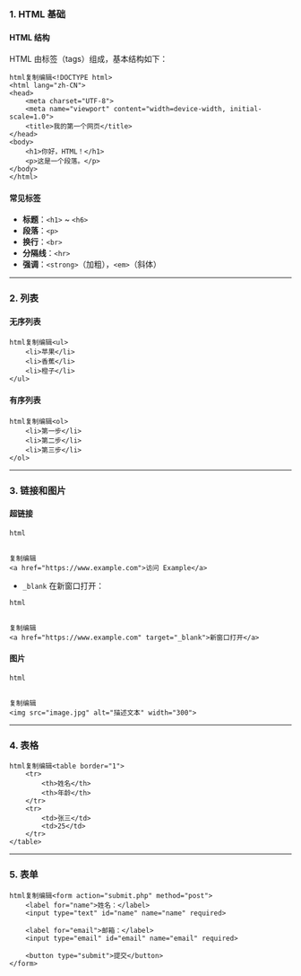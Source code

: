 ### **1. HTML 基础**

#### **HTML 结构**

HTML 由标签（tags）组成，基本结构如下：

```
html复制编辑<!DOCTYPE html>
<html lang="zh-CN">
<head>
    <meta charset="UTF-8">
    <meta name="viewport" content="width=device-width, initial-scale=1.0">
    <title>我的第一个网页</title>
</head>
<body>
    <h1>你好，HTML！</h1>
    <p>这是一个段落。</p>
</body>
</html>
```

#### **常见标签**

- **标题**：`<h1>` ~ `<h6>`
- **段落**：`<p>`
- **换行**：`<br>`
- **分隔线**：`<hr>`
- **强调**：`<strong>`（加粗），`<em>`（斜体）

------

### **2. 列表**

#### **无序列表**

```
html复制编辑<ul>
    <li>苹果</li>
    <li>香蕉</li>
    <li>橙子</li>
</ul>
```

#### **有序列表**

```
html复制编辑<ol>
    <li>第一步</li>
    <li>第二步</li>
    <li>第三步</li>
</ol>
```

------

### **3. 链接和图片**

#### **超链接**

```
html


复制编辑
<a href="https://www.example.com">访问 Example</a>
```

- `_blank` 在新窗口打开：

```
html


复制编辑
<a href="https://www.example.com" target="_blank">新窗口打开</a>
```

#### **图片**

```
html


复制编辑
<img src="image.jpg" alt="描述文本" width="300">
```

------

### **4. 表格**

```
html复制编辑<table border="1">
    <tr>
        <th>姓名</th>
        <th>年龄</th>
    </tr>
    <tr>
        <td>张三</td>
        <td>25</td>
    </tr>
</table>
```

------

### **5. 表单**

```
html复制编辑<form action="submit.php" method="post">
    <label for="name">姓名：</label>
    <input type="text" id="name" name="name" required>
    
    <label for="email">邮箱：</label>
    <input type="email" id="email" name="email" required>

    <button type="submit">提交</button>
</form>
```